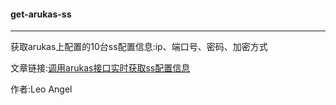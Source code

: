 #### get-arukas-ss
---
获取arukas上配置的10台ss配置信息:ip、端口号、密码、加密方式

文章链接:[调用arukas接口实时获取ss配置信息](https://blog.luckyw.cn/2017/02/18/arukas-api-getss/)

作者:Leo Angel
